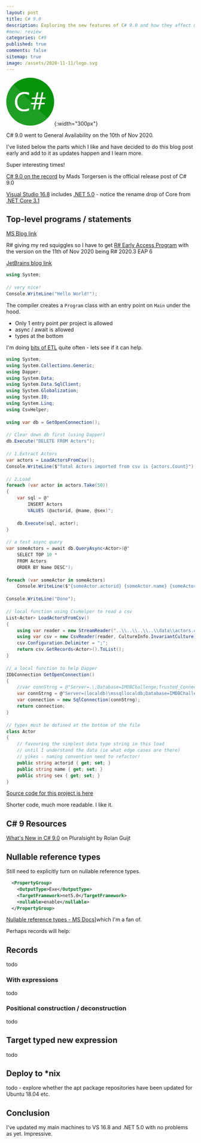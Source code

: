 ```yaml
---
layout: post
title: C# 9.0
description: Exploring the new features of C# 9.0 and how they affect me in current projects - top level statements, records and more.
#menu: review
categories: C#9 
published: true 
comments: false     
sitemap: true
image: /assets/2020-11-11/logo.svg
---
```


![alt text](/assets/2020-11-11/logo.svg "C# Logo"){:width="300px"}

C# 9.0 went to General Availability on the 10th of Nov 2020. 

I've listed below the parts which I like and have decided to do this blog post early and add to it as updates happen and I learn more.

Super interesting times!

[C# 9.0 on the record](https://devblogs.microsoft.com/dotnet/c-9-0-on-the-record) by Mads Torgersen is the official release post of C# 9.0

[Visual Studio 16.8](https://visualstudio.microsoft.com/downloads/) includes [.NET 5.0](https://dotnet.microsoft.com/download/dotnet/5.0) - notice the rename drop of Core from [.NET Core 3.1](https://dotnet.microsoft.com/download/dotnet-core/3.1)

## Top-level programs / statements

[MS Blog link](https://devblogs.microsoft.com/dotnet/c-9-0-on-the-record/#top-level-programs)

R# giving my red squiggles so I have to get [R# Early Access Program](https://www.jetbrains.com/resharper/nextversion/#section=windows) with the version on the 11th of Nov 2020 being R# 2020.3 EAP 6

[JetBrains blog link](https://blog.jetbrains.com/dotnet/2020/10/08/top-level-statements-in-resharper-and-rider/)

```cs
using System;

// very nice!
Console.WriteLine("Hello World!");
```

The compiler creates a `Program` class with an entry point on `Main` under the hood.

- Only 1 entry point per project is allowed
- async / await is allowed
- types at the bottom

I'm doing [bits of ETL](/2020/05/07/Extract-Transform-Load-with-Csharp-Beginners-Guide) quite often - lets see if it can help.

```cs
using System;
using System.Collections.Generic;
using Dapper;
using System.Data;
using System.Data.SqlClient;
using System.Globalization;
using System.IO;
using System.Linq;
using CsvHelper;

using var db = GetOpenConnection();

// Clear down db first (using Dapper)
db.Execute("DELETE FROM Actors");

// 1.Extract Actors
var actors = LoadActorsFromCsv();
Console.WriteLine($"Total Actors imported from csv is {actors.Count}"); // 98,690

// 2.Load
foreach (var actor in actors.Take(50))
{
    var sql = @"
        INSERT Actors
        VALUES (@actorid, @name, @sex)";

    db.Execute(sql, actor);
}

// a test async query
var someActors = await db.QueryAsync<Actor>(@"
    SELECT TOP 10 * 
    FROM Actors 
    ORDER BY Name DESC");

foreach (var someActor in someActors) 
    Console.WriteLine($"{someActor.actorid} {someActor.name} {someActor.sex}");

Console.WriteLine("Done");
    
// local function using CsvHelper to read a csv
List<Actor> LoadActorsFromCsv()
{
    using var reader = new StreamReader("..\\..\\..\\..\\data\\actors.csv");
    using var csv = new CsvReader(reader, CultureInfo.InvariantCulture);
    csv.Configuration.Delimiter = ";";
    return csv.GetRecords<Actor>().ToList();
}

// a local function to help Dapper
IDbConnection GetOpenConnection()
{
    //var connStrng = @"Server=.\;Database=IMDBChallenge;Trusted_Connection=True;MultipleActiveResultSets=true";
    var connStrng = @"Server=(localdb)\mssqllocaldb;Database=IMDBChallenge;Trusted_Connection=True;MultipleActiveResultSets=true";
    var connection = new SqlConnection(connStrng);
    return connection;
}

// types must be defined at the bottom of the file
class Actor
{
    // favouring the simplest data type string in this load
    // until I understand the data (ie what edge cases are there)
    // yikes - naming convention need to refactor!
    public string actorid { get; set; }
    public string name { get; set; }
    public string sex { get; set; }
}
```

[Source code for this project is here](https://github.com/djhmateer/cs9-features)

Shorter code, much more readable. I like it.

## C# 9 Resources

[What's New in C# 9.0](https://app.pluralsight.com/library/courses/whats-new-c-sharp-nine/table-of-contents) on Pluralsight by Rolan Guijt


## Nullable reference types

Still need to explicitly turn on nullable reference types. 

```xml
  <PropertyGroup>
    <OutputType>Exe</OutputType>
    <TargetFramework>net5.0</TargetFramework>
    <nullable>enable</nullable>
  </PropertyGroup>
```

[Nullable reference types - MS Docs](https://docs.microsoft.com/en-us/dotnet/csharp/nullable-references)]which I'm a fan of.

Perhaps records will help:

## Records

todo

### With expressions

todo

### Positional construction / deconstruction

todo

## Target typed new expression 

todo

## Deploy to *nix

todo - explore whether the apt package repositories have been updated for Ubuntu 18.04 etc.

## Conclusion

I've updated my main machines to VS 16.8 and .NET 5.0 with no problems as yet. Impressive.


